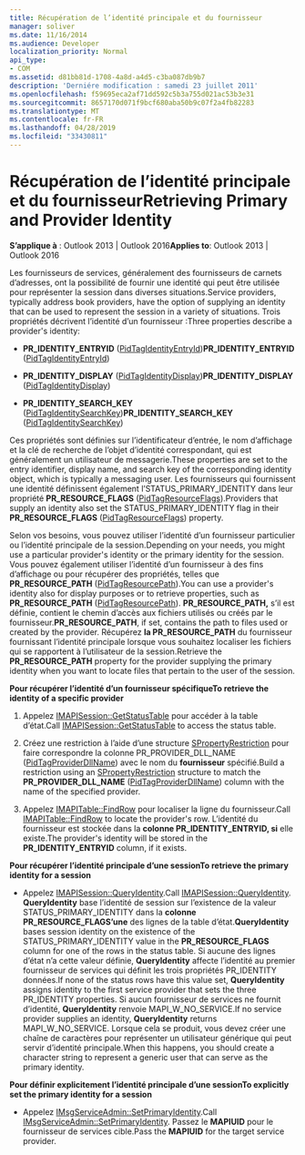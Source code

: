 ```yaml
---
title: Récupération de l’identité principale et du fournisseur
manager: soliver
ms.date: 11/16/2014
ms.audience: Developer
localization_priority: Normal
api_type:
- COM
ms.assetid: d81bb81d-1708-4a8d-a4d5-c3ba087db9b7
description: 'Derniére modification : samedi 23 juillet 2011'
ms.openlocfilehash: f59695eca2af71dd592c5b3a755d021ac53b3e31
ms.sourcegitcommit: 8657170d071f9bcf680aba50b9c07f2a4fb82283
ms.translationtype: MT
ms.contentlocale: fr-FR
ms.lasthandoff: 04/28/2019
ms.locfileid: "33430811"
---
```

# <a name="retrieving-primary-and-provider-identity"></a><span data-ttu-id="86958-103">Récupération de l’identité principale et du fournisseur</span><span class="sxs-lookup"><span data-stu-id="86958-103">Retrieving Primary and Provider Identity</span></span>

  
  
<span data-ttu-id="86958-104">**S’applique à** : Outlook 2013 | Outlook 2016</span><span class="sxs-lookup"><span data-stu-id="86958-104">**Applies to**: Outlook 2013 | Outlook 2016</span></span> 
  
<span data-ttu-id="86958-105">Les fournisseurs de services, généralement des fournisseurs de carnets d’adresses, ont la possibilité de fournir une identité qui peut être utilisée pour représenter la session dans diverses situations.</span><span class="sxs-lookup"><span data-stu-id="86958-105">Service providers, typically address book providers, have the option of supplying an identity that can be used to represent the session in a variety of situations.</span></span> <span data-ttu-id="86958-106">Trois propriétés décrivent l’identité d’un fournisseur :</span><span class="sxs-lookup"><span data-stu-id="86958-106">Three properties describe a provider's identity:</span></span>
  
- <span data-ttu-id="86958-107">**PR_IDENTITY_ENTRYID** ([PidTagIdentityEntryId](pidtagidentityentryid-canonical-property.md))</span><span class="sxs-lookup"><span data-stu-id="86958-107">**PR_IDENTITY_ENTRYID** ([PidTagIdentityEntryId](pidtagidentityentryid-canonical-property.md))</span></span> 
    
- <span data-ttu-id="86958-108">**PR_IDENTITY_DISPLAY** ([PidTagIdentityDisplay](pidtagidentitydisplay-canonical-property.md))</span><span class="sxs-lookup"><span data-stu-id="86958-108">**PR_IDENTITY_DISPLAY** ([PidTagIdentityDisplay](pidtagidentitydisplay-canonical-property.md))</span></span> 
    
- <span data-ttu-id="86958-109">**PR_IDENTITY_SEARCH_KEY** ([PidTagIdentitySearchKey](pidtagidentitysearchkey-canonical-property.md))</span><span class="sxs-lookup"><span data-stu-id="86958-109">**PR_IDENTITY_SEARCH_KEY** ([PidTagIdentitySearchKey](pidtagidentitysearchkey-canonical-property.md))</span></span> 
    
<span data-ttu-id="86958-110">Ces propriétés sont définies sur l’identificateur d’entrée, le nom d’affichage et la clé de recherche de l’objet d’identité correspondant, qui est généralement un utilisateur de messagerie.</span><span class="sxs-lookup"><span data-stu-id="86958-110">These properties are set to the entry identifier, display name, and search key of the corresponding identity object, which is typically a messaging user.</span></span> <span data-ttu-id="86958-111">Les fournisseurs qui fournissent une identité définissent également l’STATUS_PRIMARY_IDENTITY dans leur propriété **PR_RESOURCE_FLAGS** ([PidTagResourceFlags](pidtagresourceflags-canonical-property.md)).</span><span class="sxs-lookup"><span data-stu-id="86958-111">Providers that supply an identity also set the STATUS_PRIMARY_IDENTITY flag in their **PR_RESOURCE_FLAGS** ([PidTagResourceFlags](pidtagresourceflags-canonical-property.md)) property.</span></span>
  
<span data-ttu-id="86958-112">Selon vos besoins, vous pouvez utiliser l’identité d’un fournisseur particulier ou l’identité principale de la session.</span><span class="sxs-lookup"><span data-stu-id="86958-112">Depending on your needs, you might use a particular provider's identity or the primary identity for the session.</span></span> <span data-ttu-id="86958-113">Vous pouvez également utiliser l’identité d’un fournisseur à des fins d’affichage ou pour récupérer des propriétés, telles que **PR_RESOURCE_PATH** ([PidTagResourcePath](pidtagresourcepath-canonical-property.md)).</span><span class="sxs-lookup"><span data-stu-id="86958-113">You can use a provider's identity also for display purposes or to retrieve properties, such as **PR_RESOURCE_PATH** ([PidTagResourcePath](pidtagresourcepath-canonical-property.md)).</span></span> <span data-ttu-id="86958-114">**PR_RESOURCE_PATH,** s’il est définie, contient le chemin d’accès aux fichiers utilisés ou créés par le fournisseur.</span><span class="sxs-lookup"><span data-stu-id="86958-114">**PR_RESOURCE_PATH**, if set, contains the path to files used or created by the provider.</span></span> <span data-ttu-id="86958-115">Récupérez **la PR_RESOURCE_PATH** du fournisseur fournissant l’identité principale lorsque vous souhaitez localiser les fichiers qui se rapportent à l’utilisateur de la session.</span><span class="sxs-lookup"><span data-stu-id="86958-115">Retrieve the **PR_RESOURCE_PATH** property for the provider supplying the primary identity when you want to locate files that pertain to the user of the session.</span></span> 
  
 <span data-ttu-id="86958-116">**Pour récupérer l’identité d’un fournisseur spécifique**</span><span class="sxs-lookup"><span data-stu-id="86958-116">**To retrieve the identity of a specific provider**</span></span>
  
1. <span data-ttu-id="86958-117">Appelez [IMAPISession::GetStatusTable](imapisession-getstatustable.md) pour accéder à la table d’état.</span><span class="sxs-lookup"><span data-stu-id="86958-117">Call [IMAPISession::GetStatusTable](imapisession-getstatustable.md) to access the status table.</span></span> 
    
2. <span data-ttu-id="86958-118">Créez une restriction à l’aide d’une structure [SPropertyRestriction](spropertyrestriction.md) pour faire correspondre la colonne PR_PROVIDER_DLL_NAME ([PidTagProviderDllName](pidtagproviderdllname-canonical-property.md)) avec le nom du **fournisseur** spécifié.</span><span class="sxs-lookup"><span data-stu-id="86958-118">Build a restriction using an [SPropertyRestriction](spropertyrestriction.md) structure to match the **PR_PROVIDER_DLL_NAME** ([PidTagProviderDllName](pidtagproviderdllname-canonical-property.md)) column with the name of the specified provider.</span></span> 
    
3. <span data-ttu-id="86958-119">Appelez [IMAPITable::FindRow](imapitable-findrow.md) pour localiser la ligne du fournisseur.</span><span class="sxs-lookup"><span data-stu-id="86958-119">Call [IMAPITable::FindRow](imapitable-findrow.md) to locate the provider's row.</span></span> <span data-ttu-id="86958-120">L’identité du fournisseur est stockée dans la **colonne PR_IDENTITY_ENTRYID, si** elle existe.</span><span class="sxs-lookup"><span data-stu-id="86958-120">The provider's identity will be stored in the **PR_IDENTITY_ENTRYID** column, if it exists.</span></span> 
    
 <span data-ttu-id="86958-121">**Pour récupérer l’identité principale d’une session**</span><span class="sxs-lookup"><span data-stu-id="86958-121">**To retrieve the primary identity for a session**</span></span>
  
- <span data-ttu-id="86958-122">Appelez [IMAPISession::QueryIdentity](imapisession-queryidentity.md).</span><span class="sxs-lookup"><span data-stu-id="86958-122">Call [IMAPISession::QueryIdentity](imapisession-queryidentity.md).</span></span> <span data-ttu-id="86958-123">**QueryIdentity** base l’identité de session sur l’existence de la valeur STATUS_PRIMARY_IDENTITY dans la **colonne PR_RESOURCE_FLAGS’une** des lignes de la table d’état.</span><span class="sxs-lookup"><span data-stu-id="86958-123">**QueryIdentity** bases session identity on the existence of the STATUS_PRIMARY_IDENTITY value in the **PR_RESOURCE_FLAGS** column for one of the rows in the status table.</span></span> <span data-ttu-id="86958-124">Si aucune des lignes d’état n’a cette valeur définie, **QueryIdentity** affecte l’identité au premier fournisseur de services qui définit les trois propriétés PR_IDENTITY données.</span><span class="sxs-lookup"><span data-stu-id="86958-124">If none of the status rows have this value set, **QueryIdentity** assigns identity to the first service provider that sets the three PR_IDENTITY properties.</span></span> <span data-ttu-id="86958-125">Si aucun fournisseur de services ne fournit d’identité, **QueryIdentity** renvoie MAPI_W_NO_SERVICE.</span><span class="sxs-lookup"><span data-stu-id="86958-125">If no service provider supplies an identity, **QueryIdentity** returns MAPI_W_NO_SERVICE.</span></span> <span data-ttu-id="86958-126">Lorsque cela se produit, vous devez créer une chaîne de caractères pour représenter un utilisateur générique qui peut servir d’identité principale.</span><span class="sxs-lookup"><span data-stu-id="86958-126">When this happens, you should create a character string to represent a generic user that can serve as the primary identity.</span></span> 
    
 <span data-ttu-id="86958-127">**Pour définir explicitement l’identité principale d’une session**</span><span class="sxs-lookup"><span data-stu-id="86958-127">**To explicitly set the primary identity for a session**</span></span>
  
- <span data-ttu-id="86958-128">Appelez [IMsgServiceAdmin::SetPrimaryIdentity](imsgserviceadmin-setprimaryidentity.md).</span><span class="sxs-lookup"><span data-stu-id="86958-128">Call [IMsgServiceAdmin::SetPrimaryIdentity](imsgserviceadmin-setprimaryidentity.md).</span></span> <span data-ttu-id="86958-129">Passez le **MAPIUID** pour le fournisseur de services cible.</span><span class="sxs-lookup"><span data-stu-id="86958-129">Pass the **MAPIUID** for the target service provider.</span></span> 
    

